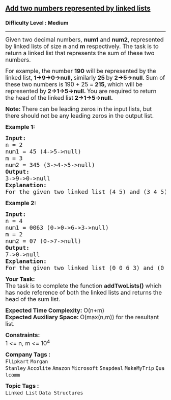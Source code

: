 <h2><a href="https://www.geeksforgeeks.org/problems/add-two-numbers-represented-by-linked-lists/1">Add two numbers represented by linked lists</a></h2><h3>Difficulty Level : Medium</h3><hr><div class="problems_problem_content__Xm_eO"><p><span style="font-size: 18px;">Given two decimal numbers, <strong>num1</strong> and <strong>num2</strong>, represented by linked lists of size <strong>n</strong> and <strong>m </strong>respectively. The task is to return a linked list that represents the sum of these two numbers. </span></p>
<p><span style="font-size: 18px;">For example, the number <strong>190</strong> will be represented by the linked list, <strong>1-&gt;9-&gt;0-&gt;null, </strong>similarly <strong>25 </strong>by <strong>2-&gt;5-&gt;null. </strong>Sum of these two numbers is<strong> </strong>190 + 25 =<strong> 215, </strong>which will be represented by<strong> 2-&gt;1-&gt;5-&gt;null. </strong>You are required to return the head of the linked list<strong> 2-&gt;1-&gt;5-&gt;null.</strong></span></p>
<p><span style="font-size: 18px;"><strong>Note: </strong>There can be leading zeros in the input lists, but there should not be any leading zeros in the output list.</span></p>
<p><span style="font-size: 18px;"><strong>Example 1:</strong></span></p>
<pre><span style="font-size: 18px;"><strong>Input:
</strong>n = 2
num1 = 45 (4-&gt;5-&gt;null)
m = 3
num2 = 345 (3-&gt;4-&gt;5-&gt;null)
<strong>Output: <br></strong>3-&gt;9-&gt;0-&gt;null&nbsp; <strong>
Explanation: <br></strong>For the given two linked list (4 5) and (3 4 5), after adding the two linked list resultant linked list will be (3 9 0).</span></pre>
<p><span style="font-size: 18px;"><strong>Example 2:</strong></span></p>
<pre><span style="font-size: 18px;" data-sider-select-id="55f86109-e5dc-4e9c-98e2-0b3a4749c331"><strong>Input:
</strong>n = 4
num1 = 0063 (0-&gt;0-&gt;6-&gt;3-&gt;null)
m = 2
num2 = 07 (0-&gt;7-&gt;null)
<strong>Output: <br></strong>7-&gt;0-&gt;null
<strong>Explanation: <br></strong>For the given two linked list (0 0 6 3) and (0 7), after adding the two linked list resultant linked list will be (7 0).</span></pre>
<p><span style="font-size: 18px;"><strong>Your&nbsp;Task:</strong><br>The task is to complete the function <strong>addTwoLists()</strong> which has node reference of both the linked lists and returns the head of the sum list. &nbsp;&nbsp;</span></p>
<p><span style="font-size: 18px;"><strong>Expected Time Complexity:&nbsp;</strong>O(n+m)<br><strong>Expected Auxiliary Space:&nbsp;</strong>O(max(n,m)) for the resultant list.</span></p>
<p><span style="font-size: 18px;"><strong>Constraints:</strong></span><br><span style="font-size: 18px;">1 &lt;= n, m &lt;= 10<sup>4</sup></span></p></div><p><span style=font-size:18px><strong>Company Tags : </strong><br><code>Flipkart</code>&nbsp;<code>Morgan Stanley</code>&nbsp;<code>Accolite</code>&nbsp;<code>Amazon</code>&nbsp;<code>Microsoft</code>&nbsp;<code>Snapdeal</code>&nbsp;<code>MakeMyTrip</code>&nbsp;<code>Qualcomm</code>&nbsp;<br><p><span style=font-size:18px><strong>Topic Tags : </strong><br><code>Linked List</code>&nbsp;<code>Data Structures</code>&nbsp;